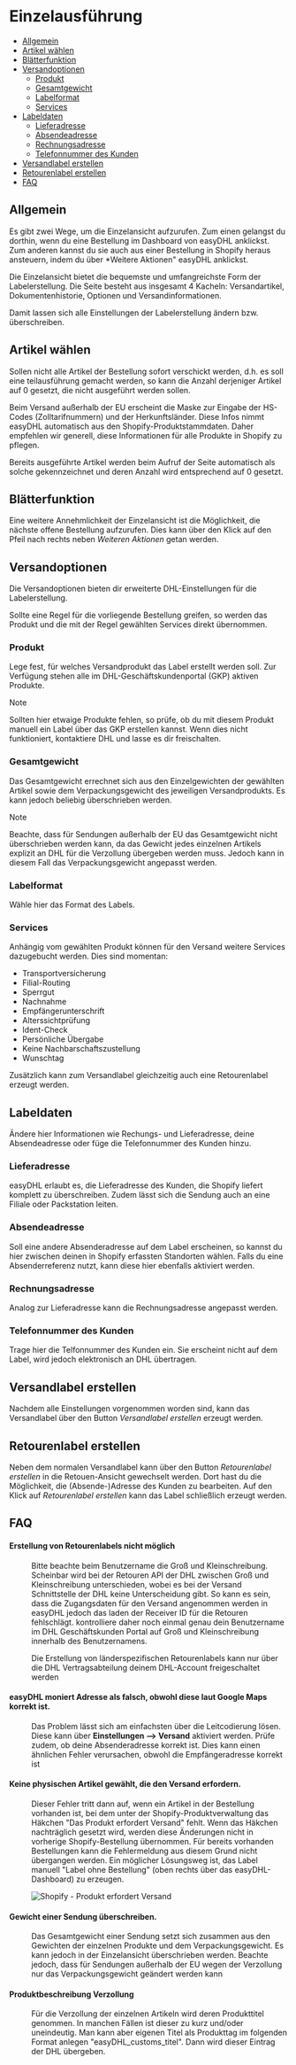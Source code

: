 # Einzelausführung

-   [Allgemein](#general)
-   [Artikel wählen](#items)
-   [Blätterfunktion](#pagination)
-   [Versandoptionen](#options)
    -   [Produkt](#product)
    -   [Gesamtgewicht](#total-weight)
    -   [Labelformat](#format)
    -   [Services](#services)
-   [Labeldaten](#label-info)
    -   [Lieferadresse](#shipping-address)
    -   [Absendeadresse](#sender-address)
    -   [Rechnungsadresse](#billing-address)
    -   [Telefonnummer des Kunden](#phone-number)
-   [Versandlabel erstellen](#create-label)
-   [Retourenlabel erstellen](#create-return)
-   [FAQ](#faq)

<a name="general"></a>

## Allgemein

Es gibt zwei Wege, um die Einzelansicht aufzurufen. Zum einen gelangst du dorthin, wenn du eine Bestellung im Dashboard von easyDHL anklickst. Zum anderen kannst du sie auch aus einer Bestellung in Shopify heraus ansteuern, indem du über \*Weitere Aktionen" easyDHL anklickst.

Die Einzelansicht bietet die bequemste und umfangreichste Form der Labelerstellung. Die Seite besteht aus insgesamt 4 Kacheln: Versandartikel, Dokumentenhistorie, Optionen und Versandinformationen.

Damit lassen sich alle Einstellungen der Labelerstellung ändern bzw. überschreiben.

<a name="items"></a>

## Artikel wählen

Sollen nicht alle Artikel der Bestellung sofort verschickt werden, d.h. es soll eine teilausführung gemacht werden, so kann die Anzahl derjeniger Artikel auf 0 gesetzt, die nicht ausgeführt werden sollen.

Beim Versand außerhalb der EU erscheint die Maske zur Eingabe der HS-Codes (Zolltarifnummern) und der Herkunftsländer. Diese Infos nimmt easyDHL automatisch aus den Shopify-Produktstammdaten. Daher empfehlen wir generell, diese Informationen für alle Produkte in Shopify zu pflegen.

Bereits ausgeführte Artikel werden beim Aufruf der Seite automatisch als solche gekennzeichnet und deren Anzahl wird entsprechend auf 0 gesetzt.

<a name="pagination"></a>

## Blätterfunktion

Eine weitere Annehmlichkeit der Einzelansicht ist die Möglichkeit, die nächste offene Bestellung aufzurufen. Dies kann über den Klick auf den Pfeil nach rechts neben _Weiteren Aktionen_ getan werden.

<a name="options"></a>

## Versandoptionen

Die Versandoptionen bieten dir erweiterte DHL-Einstellungen für die Labelerstellung.

Sollte eine Regel für die vorliegende Bestellung greifen, so werden das Produkt und die mit der Regel gewählten Services direkt übernommen.

<a name="product"></a>

### Produkt

Lege fest, für welches Versandprodukt das Label erstellt werden soll. Zur Verfügung stehen alle im DHL-Geschäftskundenportal (GKP) aktiven Produkte.

> [!NOTE]  
> Sollten hier etwaige Produkte fehlen, so prüfe, ob du mit diesem Produkt manuell ein Label über das GKP erstellen kannst. Wenn dies nicht funktioniert, kontaktiere DHL und lasse es dir freischalten.

<a name="total-weight"></a>

### Gesamtgewicht

Das Gesamtgewicht errechnet sich aus den Einzelgewichten der gewählten Artikel sowie dem Verpackungsgewicht des jeweiligen Versandprodukts. Es kann jedoch beliebig überschrieben werden.

> [!NOTE]  
> Beachte, dass für Sendungen außerhalb der EU das Gesamtgewicht nicht überschrieben werden kann, da das Gewicht jedes einzelnen Artikels explizit an DHL für die Verzollung übergeben werden muss. Jedoch kann in diesem Fall das Verpackungsgewicht angepasst werden.

<a name="format"></a>

### Labelformat

Wähle hier das Format des Labels.

<a name="services"></a>

### Services

Anhängig vom gewählten Produkt können für den Versand weitere Services dazugebucht werden. Dies sind momentan:

-   Transportversicherung
-   Filial-Routing
-   Sperrgut
-   Nachnahme
-   Empfängerunterschrift
-   Alterssichtprüfung
-   Ident-Check
-   Persönliche Übergabe
-   Keine Nachbarschaftszustellung
-   Wunschtag

Zusätzlich kann zum Versandlabel gleichzeitig auch eine Retourenlabel erzeugt werden.

<a name="label-info"></a>

## Labeldaten

Ändere hier Informationen wie Rechungs- und Lieferadresse, deine Absendeadresse oder füge die Telefonnummer des Kunden hinzu.

<a name="shipping-address"></a>

### Lieferadresse

easyDHL erlaubt es, die Lieferadresse des Kunden, die Shopify liefert komplett zu überschreiben. Zudem lässt sich die Sendung auch an eine Filiale oder Packstation leiten.

<a name="sender-address"></a>

### Absendeadresse

Soll eine andere Absenderadresse auf dem Label erscheinen, so kannst du hier zwischen deinen in Shopify erfassten Standorten wählen. Falls du eine Absenderreferenz nutzt, kann diese hier ebenfalls aktiviert werden.

<a name="billing-address"></a>

### Rechnungsadresse

Analog zur Lieferadresse kann die Rechnungsadresse angepasst werden.

<a name="phone-number"></a>

### Telefonnummer des Kunden

Trage hier die Telfonnummer des Kunden ein. Sie erscheint nicht auf dem Label, wird jedoch elektronisch an DHL übertragen.

<a name="create-label"></a>

## Versandlabel erstellen

Nachdem alle Einstellungen vorgenommen worden sind, kann das Versandlabel über den Button _Versandlabel erstellen_ erzeugt werden.

<a name="create-return"></a>

## Retourenlabel erstellen

Neben dem normalen Versandlabel kann über den Button _Retourenlabel erstellen_ in die Retouen-Ansicht gewechselt werden. Dort hast du die Möglichkeit, die (Absende-)Adresse des Kunden zu bearbeiten. Auf den Klick auf _Retourenlabel erstellen_ kann das Label schließlich erzeugt werden.

<a name="faq"></a>

## FAQ

<div class="faq-list">
<dl class="space-y-8">
<div>
<dt><h4>Erstellung von Retourenlabels nicht möglich</h4></dt>
<dd>Bitte beachte beim Benutzername die Groß und Kleinschreibung. Scheinbar wird bei der Retouren API der DHL zwischen Groß und Kleinschreibung unterschieden, wobei es bei der Versand Schnittstelle der DHL keine Unterscheidung gibt. So kann es sein, dass die Zugangsdaten für den Versand angenommen werden in easyDHL jedoch das laden der Receiver ID für die Retouren fehlschlägt. kontrolliere daher noch einmal genau dein Benutzername im DHL Geschäftskunden Portal auf Groß und Kleinschreibung innerhalb des Benutzernamens.

Die Erstellung von länderspezifischen Retourenlabels kann nur über die DHL Vertragsabteilung deinem DHL-Account freigeschaltet werden</dd>

</div>

<div>
<dt><h4>easyDHL moniert Adresse als falsch, obwohl diese laut Google Maps korrekt ist.</h4></dt>
<dd>Das Problem lässt sich am einfachsten über die Leitcodierung lösen. Diese kann über <strong>Einstellungen --> Versand</strong> aktiviert werden. Prüfe zudem, ob deine Absenderadresse korrekt ist. Dies kann einen ähnlichen Fehler verursachen, obwohl die Empfängeradresse korrekt ist</dd>

</div>

<div>
<dt><h4>Keine physischen Artikel gewählt, die den Versand erfordern.</h4></dt>
<dd>Dieser Fehler tritt dann auf, wenn ein Artikel in der Bestellung vorhanden ist, bei dem unter der Shopify-Produktverwaltung das Häkchen "Das Produkt erfordert Versand" fehlt. Wenn das Häkchen nachträglich gesetzt wird, werden diese Änderungen nicht in vorherige Shopify-Bestellung übernommen. Für bereits vorhanden Bestellungen kann die Fehlermeldung aus diesem Grund nicht übergangen werden. Ein möglicher Lösungsweg ist, das Label manuell "Label ohne Bestellung" (oben rechts über das easyDHL-Dashboard) zu erzeugen.

![Shopify - Produkt erfordert Versand](https://media.247apps.de/storage/easydhl/manual/produkt-erfordert-versand.png)</dd>

</div>

<div>
<dt><h4>Gewicht einer Sendung überschreiben.</h4></dt>
<dd>Das Gesamtgewicht einer Sendung setzt sich zusammen aus den Gewichten der einzelnen Produkte und dem Verpackungsgewicht. Es kann jedoch in der Einzelansicht überschrieben werden. Beachte jedoch, dass für Sendungen außerhalb der EU wegen der Verzollung nur das Verpackungsgewicht geändert werden kann</dd>
</div>

<div>
<dt><h4>Produktbeschreibung Verzollung</h4></dt>
<dd>Für die Verzollung der einzelnen Artikeln wird deren Produkttitel genommen. In manchen Fällen ist dieser zu kurz und/oder uneindeutig. Man kann aber eigenen Titel als Produkttag im folgenden Format anlegen "easyDHL_customs_titel". Dann wird dieser Eintrag der DHL übergeben.</dd>
</div>
</div>
